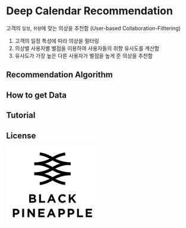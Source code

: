 # Deep Calendar Recommendation

고객의 `일정`, `취향`에 맞는 의상을 추천함 (User-based Collaboration-Filltering)  
 1. 고객의 일정 특성에 따라 의상을 필터링
 2. 의상별 사용자별 별점을 이용하여 사용자들의 취향 유사도를 계산함
 3. 유사도가 가장 높은 다른 사용자가 별점을 높게 준 의상을 추천함
  
## Recommendation Algorithm
> 
> 

## How to get Data

## Tutorial


## License
![main page](../bplogo.jpg)

